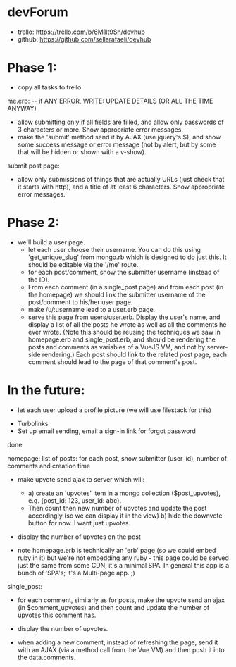 devForum
======== 

* trello: https://trello.com/b/6M1lt9Sn/devhub
* github: https://github.com/sellarafaeli/devhub

Phase 1:
========

- copy all tasks to trello 

me.erb:
-- if ANY ERROR, WRITE: UPDATE DETAILS (OR ALL THE TIME ANYWAY)

  - allow submitting only if all fields are filled, and allow only passwords of 3 characters or more. Show appropriate error messages. 
  - make the 'submit' method send it by AJAX (use jquery's $), and show some success message or error message (not by alert, but by some <div> that will be hidden or shown with a v-show). 

submit post page:
  - allow only submissions of things that are actually URLs (just check that it starts with http), and a title of at least 6 characters. Show appropriate error messages. 

Phase 2: 
========
- we'll build a user page. 
  - let each user choose their username. You can do this using 'get_unique_slug' from mongo.rb which is designed to do just this. It should be editable via the '/me' route. 
  - for each post/comment, show the submitter username (instead of the ID). 
  - From each comment (in a single_post page) and from each post (in the homepage) we should link the submitter username of the post/comment to his/her user page.
  - make /u/:username lead to a user.erb page. 
  - serve this page from users/user.erb. Display the user's name, and display a list of all the posts he wrote as well as all the comments he ever wrote. (Note this should be reusing the techniques we saw in homepage.erb and single_post.erb, and should be rendering the posts and comments as variables of a VueJS VM, and not by server-side rendering.) Each post should link to the related post page, each comment should lead to the page of that comment's post. 


In the future:
==============
- let each user upload a profile picture (we will use filestack for this)

* Turbolinks 
* Set up email sending, email a sign-in link for forgot password 


done


homepage:
list of posts: for each post, show submitter (user_id), number of comments and creation time

  - make upvote send ajax to server which will:
    - a) create an 'upvotes' item in a mongo collection ($post_upvotes), e.g. {post_id: 123, user_id: abc}.
    -  Then count then new number of upvotes and update the post accordingly (so we can display it in the view)
    b) hide the downvote button for now. I want just upvotes. 

  - display the number of upvotes on the post 

  - note homepage.erb is technically an 'erb' page (so we could embed ruby in it) but we're not embedding any ruby - this page could be served just the same from some CDN; it's a minimal SPA. In general this app is a bunch of 'SPA's; it's a Multi-page app. ;) 

single_post:

  - for each comment, similarly as for posts, make the upvote send an ajax (in $comment_upvotes) and then count and update the number of upvotes this comment has.
  - display the number of upvotes. 

  - when adding a new comment, instead of refreshing the page, send it with an AJAX (via a method call from the Vue VM) and then push it into the data.comments. 
